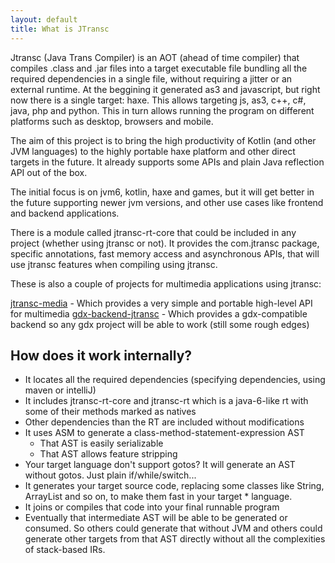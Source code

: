 ```yaml
---
layout: default
title: What is JTransc
---
```


Jtransc (Java Trans Compiler) is an AOT (ahead of time compiler) that compiles .class and .jar files into a target executable file bundling all the required dependencies in a single file, without requiring a jitter or an external runtime. At the beggining it generated as3 and javascript, but right now there is a single target: haxe. This allows targeting js, as3, c++, c#, java, php and python. This in turn allows running the program on different platforms such as desktop, browsers and mobile.

The aim of this project is to bring the high productivity of Kotlin (and other JVM languages) to the highly portable haxe platform and other direct targets in the future. It already supports some APIs and plain Java reflection API out of the box.

The initial focus is on jvm6, kotlin, haxe and games, but it will get better in the future supporting newer jvm versions, and other use cases like frontend and backend applications.

There is a module called jtransc-rt-core that could be included in any project (whether using jtransc or not). It provides the com.jtransc package, specific annotations, fast memory access and asynchronous APIs, that will use jtransc features when compiling using jtransc.

These is also a couple of projects for multimedia applications using jtransc:

[jtransc-media](/libraries/jtransc-media) - Which provides a very simple and portable high-level API for multimedia
[gdx-backend-jtransc](/libraries/jtransc-media) - Which provides a gdx-compatible backend so any gdx project will be able to work (still some rough edges)

## How does it work internally?

* It locates all the required dependencies (specifying dependencies, using maven or intelliJ)
* It includes jtransc-rt-core and jtransc-rt which is a java-6-like rt with some of their methods marked as natives
* Other dependencies than the RT are included without modifications
* It uses ASM to generate a class-method-statement-expression AST
  * That AST is easily serializable
  * That AST allows feature stripping
* Your target language don't support gotos? It will generate an AST without gotos. Just plain if/while/switch...
* It generates your target source code, replacing some classes like String, ArrayList and so on, to make them fast in your target * language.
* It joins or compiles that code into your final runnable program
* Eventually that intermediate AST will be able to be generated or consumed. So others could generate that without JVM and others could generate other targets from that AST directly without all the complexities of stack-based IRs.

